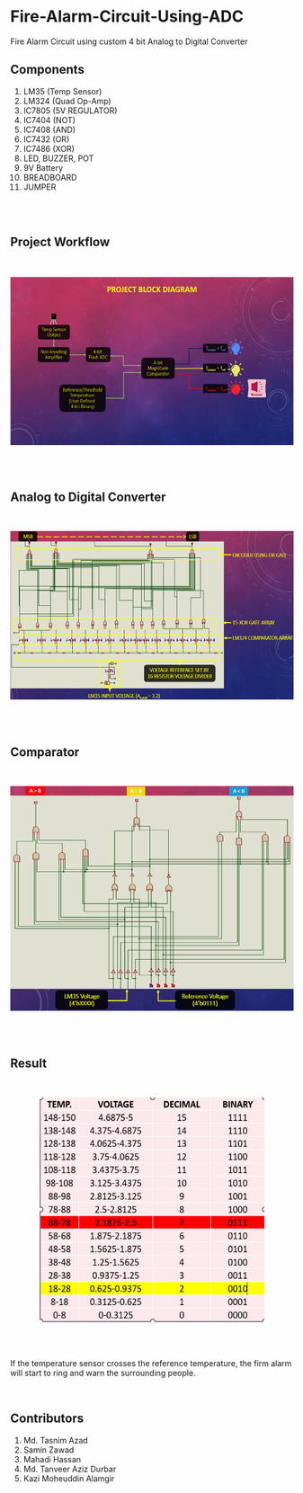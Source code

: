 # Fire-Alarm-Circuit-Using-ADC
Fire Alarm Circuit using custom 4 bit Analog to Digital Converter

## **Components**
1. LM35   (Temp Sensor)
2. LM324 (Quad Op-Amp)
3. IC7805 (5V REGULATOR)
4. IC7404 (NOT)
5. IC7408 (AND)
6. IC7432 (OR)
7. IC7486 (XOR)
8. LED, BUZZER, POT
9. 9V Battery
10. BREADBOARD
11. JUMPER

<br> <br>
## **Project Workflow**
<br>

<p align="center">
   <img src="./project_workflow.jpg" width="600" height="300"/>
</p>

<br> <br>

## **Analog to Digital Converter**
<br>

<p align="center">
   <img src="./ADC.jpg" width="600" height="300"/>
</p>

<br> <br>

## **Comparator**
<br>

<p align="center">
   <img src="./comparator.jpg" width="600" height="400"/>
</p>

<br> <br>

## **Result**
<br>

<p align="center">
   <img src="./result.jpg" width="400" height="400"/>
</p>


<br> <br>

If the temperature sensor crosses the reference temperature, the firm alarm will start to ring and warn the surrounding people.


<br>

## **Contributors**
1. Md. Tasnim Azad
2. Samin Zawad
3. Mahadi Hassan
4. Md. Tanveer Aziz Durbar
5. Kazi Moheuddin Alamgir
